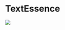 # TextEssence
<img src="https://publicdomainvectors.org/photos/under-construction_geek_man_01.png" />
